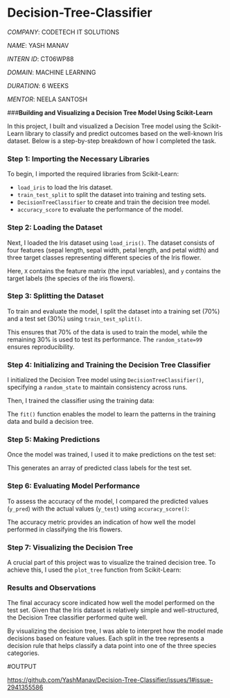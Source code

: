 # Decision-Tree-Classifier

*COMPANY*: CODETECH IT SOLUTIONS

*NAME*: YASH MANAV

*INTERN ID*: CT06WP88

*DOMAIN*: MACHINE LEARNING

*DURATION*: 6 WEEKS

*MENTOR*: NEELA SANTOSH

###**Building and Visualizing a Decision Tree Model Using Scikit-Learn**

In this project, I built and visualized a Decision Tree model using the Scikit-Learn library to classify and predict outcomes based on the well-known Iris dataset. Below is a step-by-step breakdown of how I completed the task.

### **Step 1: Importing the Necessary Libraries**
To begin, I imported the required libraries from Scikit-Learn:
- `load_iris` to load the Iris dataset.
- `train_test_split` to split the dataset into training and testing sets.
- `DecisionTreeClassifier` to create and train the decision tree model.
- `accuracy_score` to evaluate the performance of the model.

### **Step 2: Loading the Dataset**
Next, I loaded the Iris dataset using `load_iris()`. The dataset consists of four features (sepal length, sepal width, petal length, and petal width) and three target classes representing different species of the Iris flower.

Here, `X` contains the feature matrix (the input variables), and `y` contains the target labels (the species of the iris flowers).

### **Step 3: Splitting the Dataset**
To train and evaluate the model, I split the dataset into a training set (70%) and a test set (30%) using `train_test_split()`.

This ensures that 70% of the data is used to train the model, while the remaining 30% is used to test its performance. The `random_state=99` ensures reproducibility.

### **Step 4: Initializing and Training the Decision Tree Classifier**
I initialized the Decision Tree model using `DecisionTreeClassifier()`, specifying a `random_state` to maintain consistency across runs.

Then, I trained the classifier using the training data:

The `fit()` function enables the model to learn the patterns in the training data and build a decision tree.

### **Step 5: Making Predictions**
Once the model was trained, I used it to make predictions on the test set:

This generates an array of predicted class labels for the test set.

### **Step 6: Evaluating Model Performance**
To assess the accuracy of the model, I compared the predicted values (`y_pred`) with the actual values (`y_test`) using `accuracy_score()`:

The accuracy metric provides an indication of how well the model performed in classifying the Iris flowers.

### **Step 7: Visualizing the Decision Tree**
A crucial part of this project was to visualize the trained decision tree. To achieve this, I used the `plot_tree` function from Scikit-Learn:

### **Results and Observations**

The final accuracy score indicated how well the model performed on the test set. Given that the Iris dataset is relatively simple and well-structured, the Decision Tree classifier performed quite well.

By visualizing the decision tree, I was able to interpret how the model made decisions based on feature values. Each split in the tree represents a decision rule that helps classify a data point into one of the three species categories.

#OUTPUT

https://github.com/YashManav/Decision-Tree-Classifier/issues/1#issue-2941355586
